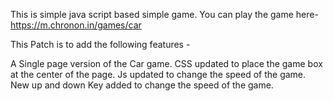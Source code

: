 This is simple java script based simple game. 
You can play the game here- https://m.chronon.in/games/car



This Patch is to add the following features -

A Single page version of the Car game.
CSS updated to place the game box at the center of the page.
Js updated to change the speed of the game.
New up and down Key added to change the speed of the game.
